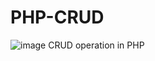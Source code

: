 # PHP-CRUD

![image](https://user-images.githubusercontent.com/52062238/222325558-a0d9f9ae-7614-40dc-b6de-0ea23cf40f36.png)
CRUD operation in PHP
